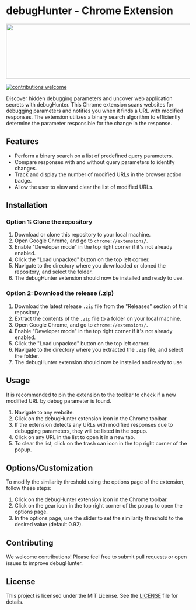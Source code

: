 # debugHunter - Chrome Extension

<p align="center">
<img src="https://i.imgur.com/QEUUM9w.png" width="600" height="150" >
</p>

[![contributions welcome](https://img.shields.io/badge/contributions-welcome-brightgreen.svg?style=flat)](https://github.com/devploit/dontgo403/issues)

Discover hidden debugging parameters and uncover web application secrets with debugHunter. This Chrome extension scans websites for debugging parameters and notifies you when it finds a URL with modified responses. The extension utilizes a binary search algorithm to efficiently determine the parameter responsible for the change in the response.

## Features

- Perform a binary search on a list of predefined query parameters.
- Compare responses with and without query parameters to identify changes.
- Track and display the number of modified URLs in the browser action badge.
- Allow the user to view and clear the list of modified URLs.

## Installation

### Option 1: Clone the repository

1. Download or clone this repository to your local machine.
2. Open Google Chrome, and go to `chrome://extensions/`.
3. Enable "Developer mode" in the top right corner if it's not already enabled.
4. Click the "Load unpacked" button on the top left corner.
5. Navigate to the directory where you downloaded or cloned the repository, and select the folder.
6. The debugHunter extension should now be installed and ready to use.

### Option 2: Download the release (.zip)

1. Download the latest release `.zip` file from the "Releases" section of this repository.
2. Extract the contents of the `.zip` file to a folder on your local machine.
3. Open Google Chrome, and go to `chrome://extensions/`.
4. Enable "Developer mode" in the top right corner if it's not already enabled.
5. Click the "Load unpacked" button on the top left corner.
6. Navigate to the directory where you extracted the `.zip` file, and select the folder.
7. The debugHunter extension should now be installed and ready to use.

## Usage

It is recommended to pin the extension to the toolbar to check if a new modified URL by debug parameter is found.
1. Navigate to any website.
2. Click on the debugHunter extension icon in the Chrome toolbar.
3. If the extension detects any URLs with modified responses due to debugging parameters, they will be listed in the popup.
4. Click on any URL in the list to open it in a new tab.
5. To clear the list, click on the trash can icon in the top right corner of the popup.

## Options/Customization

To modify the similarity threshold using the options page of the extension, follow these steps:
1. Click on the debugHunter extension icon in the Chrome toolbar.
2. Click on the gear icon in the top right corner of the popup to open the options page.
3. In the options page, use the slider to set the similarity threshold to the desired value (default 0.92).

## Contributing

We welcome contributions! Please feel free to submit pull requests or open issues to improve debugHunter.

## License

This project is licensed under the MIT License. See the [LICENSE](LICENSE) file for details.

